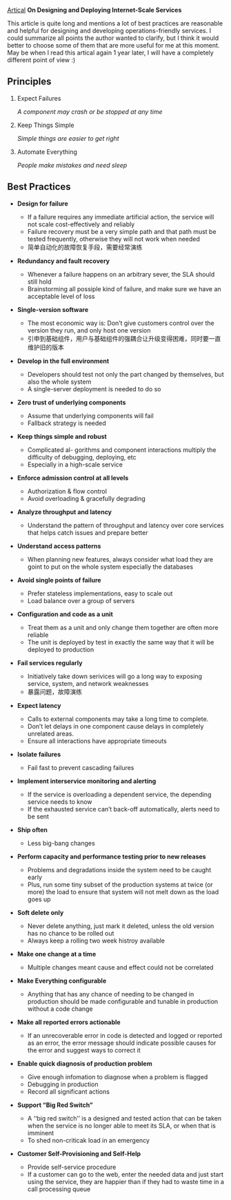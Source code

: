 [Artical](https://www.usenix.org/legacy/event/lisa07/tech/full_papers/hamilton/hamilton.pdf) **On Designing and Deploying Internet-Scale Services**

This article is quite long and mentions a lot of best practices are reasonable and helpful for designing and developing operations-friendly services. I could summarize all points the author wanted to clarify, but I think it would better to choose some of them that are more useful for me at this moment. May be when I read this artical again 1 year later,  I will have a completely different point of view :)

## Principles

1. Expect Failures

   *A component may crash or be stopped at any time*

2. Keep Things Simple

   *Simple things are easier to get right*

3. Automate Everything

   *People make mistakes and need sleep*

## Best Practices

- **Design for failure**

  - If a failure requires any immediate artificial action, the service will not scale cost-effectively and reliably
  - Failure recovery must be a very simple path and that path must be tested frequently, otherwise they will not work when needed
  - 简单自动化的故障恢复手段，需要经常演练

- **Redundancy and fault recovery**

  - Whenever a failure happens on an arbitrary sever, the SLA should still hold
  - Brainstorming all possiple kind of failure, and make sure we have an acceptable level of loss

- **Single-version software**

  - The most economic way is: Don’t give customers control over the version they run, and only host one version
  - 引申到基础组件，用户与基础组件的强耦合让升级变得困难，同时要一直维护旧的版本

- **Develop in the full environment**

  - Developers should test not only the part changed by themselves, but also the whole system
  - A single-server deployment is needed to do so

- **Zero trust of underlying components**

  - Assume that underlying components will fail
  - Fallback strategy is needed

- **Keep things simple and robust**

  - Complicated al- gorithms and component interactions multiply the difficulty of debugging, deploying, etc
  - Especially in a high-scale service

- **Enforce admission control at all levels**

  - Authorization & flow control
  - Avoid overloading & gracefully degrading

- **Analyze throughput and latency**

  - Understand the pattern of throughput and latency over core services that helps catch issues and prepare better

- **Understand access patterns**

  - When planning new features, always consider what load they are goint to put on the whole system especially the databases

- **Avoid single points of failure**

  - Prefer stateless implementations, easy to scale out
  - Load balance over a group of servers

- **Configuration and code as a unit**

  - Treat them as a unit and only change them together are often more reliable
  - The unit is deployed by test in exactly the same way that it will be deployed to production

- **Fail services regularly**

  - Initiatively take down serivices will go a long way to exposing service, system, and network weaknesses
  - 暴露问题，故障演练

- **Expect latency**

  - Calls to external components may take a long time to complete.
  - Don’t let delays in one component cause delays in completely unrelated areas. 
  - Ensure all interactions have appropriate timeouts

- **Isolate failures**

  - Fail fast to prevent cascading failures

- **Implement interservice monitoring and alerting**

  - If the service is overloading a dependent service, the depending service needs to know
  - If the exhausted service can’t back-off automatically, alerts need to be sent

- **Ship often**

  - Less big-bang changes

- **Perform capacity and performance testing prior to new releases**

  - Problems and degradations inside the system need to be caught early
  - Plus, run some tiny subset of the production systems at twice (or more) the load to ensure that system will not melt down as the load goes up

- **Soft delete only**

  - Never delete anything, just mark it deleted, unless the old version has no chance to be rolled out
  - Always keep a rolling two week histroy available

- **Make one change at a time**

  - Multiple changes meant cause and effect could not be correlated

- **Make Everything configurable**

  - Anything that has any chance of needing to be changed in production should be made configurable and tunable in production without a code change

- **Make all reported errors actionable**

  - If an unrecoverable error in code is detected and logged or reported as an error, the error message should indicate possible causes for the error and suggest ways to correct it

- **Enable quick diagnosis of production problem**

  - Give enough infomation to diagnose when a problem is flagged
  - Debugging in production
  - Record all significant actions

- **Support “Big Red Switch”**

  - A ‘‘big red switch’’ is a designed and tested action that can be taken when the service is no longer able to meet its SLA, or when that is imminent
  - To shed non-criticak load in an emergency

- **Customer Self-Provisioning and Self-Help**

  - Provide self-service procedure
  - If a customer can go to the web, enter the needed data and just start using the service, they are happier than if they had to waste time in a call processing queue

  
